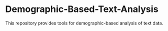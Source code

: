 # Demographic-Based-Text-Analysis
This repository provides tools for demographic-based analysis of text data.
